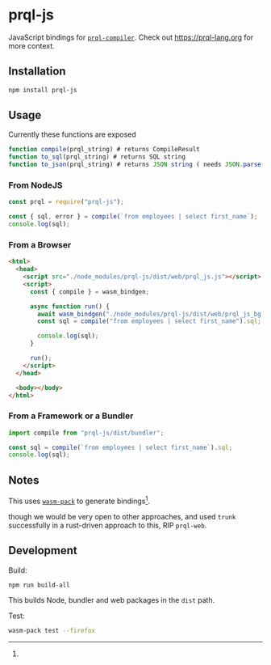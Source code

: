 # prql-js

JavaScript bindings for [`prql-compiler`](https://github.com/prql/prql/). Check out <https://prql-lang.org> for more
context.

## Installation

```sh
npm install prql-js
```

## Usage

Currently these functions are exposed

```javascript
function compile(prql_string) # returns CompileResult
function to_sql(prql_string) # returns SQL string
function to_json(prql_string) # returns JSON string ( needs JSON.parse() to get the json)
```

### From NodeJS

```javascript
const prql = require("prql-js");

const { sql, error } = compile(`from employees | select first_name`);
console.log(sql);
```

### From a Browser

```html
<html>
  <head>
    <script src="./node_modules/prql-js/dist/web/prql_js.js"></script>
    <script>
      const { compile } = wasm_bindgen;

      async function run() {
        await wasm_bindgen("./node_modules/prql-js/dist/web/prql_js_bg.wasm");
        const sql = compile("from employees | select first_name").sql;

        console.log(sql);
      }

      run();
    </script>
  </head>

  <body></body>
</html>
```

### From a Framework or a Bundler

```typescript
import compile from "prql-js/dist/bundler";

const sql = compile(`from employees | select first_name`).sql;
console.log(sql);
```

## Notes

This uses
[`wasm-pack`](https://rustwasm.github.io/docs/wasm-pack/tutorials/npm-browser-packages/index.html)
to generate bindings[^1].

[^1]:

though we would be very open to other approaches, and used `trunk`
successfully in a rust-driven approach to this, RIP `prql-web`.

## Development

Build:

```sh
npm run build-all
```

This builds Node, bundler and web packages in the `dist` path.

Test:

```sh
wasm-pack test --firefox
```
